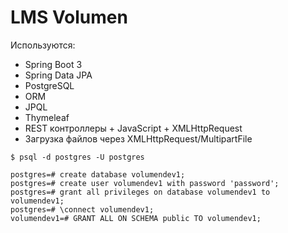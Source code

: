 # LMS Volumen

Используются:

* Spring Boot 3
* Spring Data JPA
* PostgreSQL
* ORM
* JPQL
* Thymeleaf
* REST контроллеры + JavaScript + XMLHttpRequest
* Загрузка файлов через XMLHttpRequest/MultipartFile


```
$ psql -d postgres -U postgres

postgres=# create database volumendev1;
postgres=# create user volumendev1 with password 'password';
postgres=# grant all privileges on database volumendev1 to volumendev1;
postgres=# \connect volumendev1;
volumendev1=# GRANT ALL ON SCHEMA public TO volumendev1;
```

